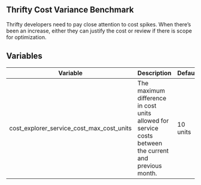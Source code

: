 ## Thrifty Cost Variance Benchmark

Thrifty developers need to pay close attention to cost spikes. When there’s been an increase, either they can justify the cost or review if there is scope for optimization.

## Variables

| Variable                                  | Description                                                                                            | Default  |
| ----------------------------------------- | ------------------------------------------------------------------------------------------------------ | -------- |
| cost_explorer_service_cost_max_cost_units | The maximum difference in cost units allowed for service costs between the current and previous month. | 10 units |
